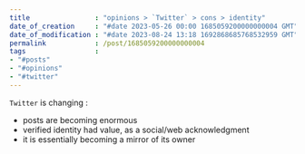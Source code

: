 ```yaml
---
title                : "opinions > `Twitter` > cons > identity"
date_of_creation     : "#date 2023-05-26 00:00 1685059200000000004 GMT"
date_of_modification : "#date 2023-08-24 13:18 1692868685768532959 GMT"
permalink            : /post/1685059200000000004
tags                 : 
- "#posts"
- "#opinions"
- "#twitter"
---
```


`Twitter` is changing :
- posts are becoming enormous
- verified identity had value, as a social/web acknowledgment
- it is essentially becoming a mirror of its owner
